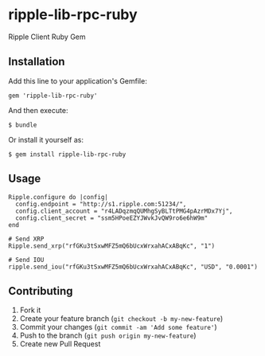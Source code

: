 ripple-lib-rpc-ruby
===================

Ripple Client Ruby Gem

## Installation

Add this line to your application's Gemfile:

    gem 'ripple-lib-rpc-ruby'

And then execute:

    $ bundle

Or install it yourself as:

    $ gem install ripple-lib-rpc-ruby

## Usage

    Ripple.configure do |config|
      config.endpoint = "http://s1.ripple.com:51234/",
      config.client_account = "r4LADqzmqQUMhgSyBLTtPMG4pAzrMDx7Yj",
      config.client_secret = "ssm5HPoeEZYJWvkJvQW9ro6e6hW9m"
    end

    # Send XRP
    Ripple.send_xrp("rfGKu3tSxwMFZ5mQ6bUcxWrxahACxABqKc", "1")

    # Send IOU
    ripple.send_iou("rfGKu3tSxwMFZ5mQ6bUcxWrxahACxABqKc", "USD", "0.0001")


## Contributing

1. Fork it
2. Create your feature branch (`git checkout -b my-new-feature`)
3. Commit your changes (`git commit -am 'Add some feature'`)
4. Push to the branch (`git push origin my-new-feature`)
5. Create new Pull Request
